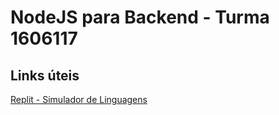 # NodeJS para Backend - Turma 1606117

## Links úteis

[Replit - Simulador de Linguagens](https://replit.com)
